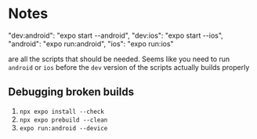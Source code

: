 # Notes

"dev:android": "expo start --android",
"dev:ios": "expo start --ios",
"android": "expo run:android",
"ios": "expo run:ios"

are all the scripts that should be needed.
Seems like you need to run `android` or `ios` before the `dev` version of the scripts actually builds properly

## Debugging broken builds

1. `npx expo install --check` <!-- this will validate the right dependencies are installed for a given expo version  -->
2. `npx expo prebuild --clean` <!-- Seems to clean out any old ios/android stuff so they dont pollute new builds -->
3. `expo run:android --device` <!-- This will allow you to reinstall the app on your emulator device  -->

